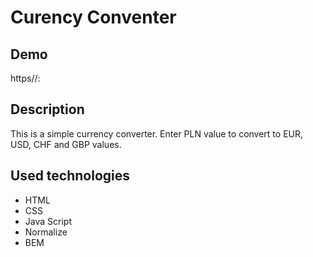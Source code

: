 # Curency Conventer

## Demo
https//:

## Description
This is a simple currency converter. Enter PLN value to convert to EUR, USD, CHF and GBP values. 

## Used technologies
- HTML
- CSS
- Java Script
- Normalize
- BEM
